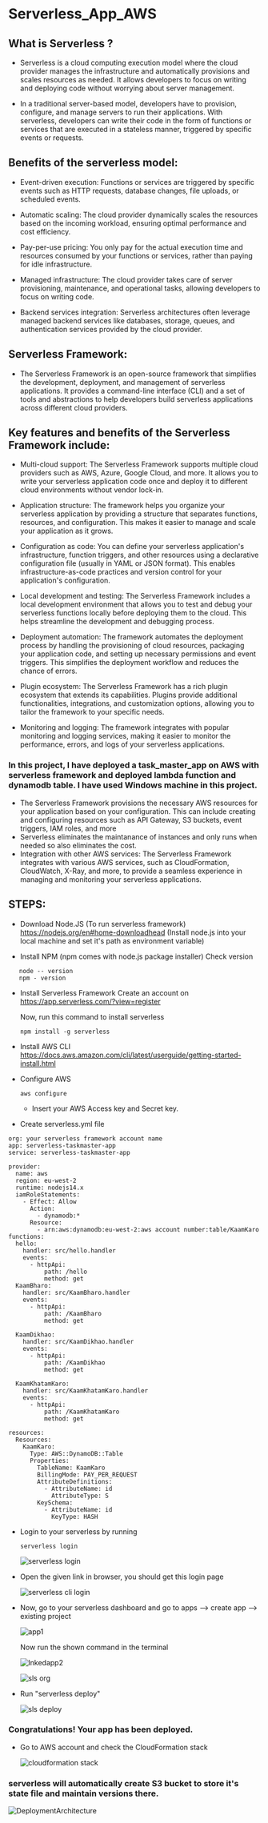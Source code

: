 # Serverless_App_AWS


## What is Serverless ?
- Serverless is a cloud computing execution model where the cloud provider manages the infrastructure and automatically provisions and scales resources as needed. It allows developers to focus on writing and deploying code without worrying about server management.

- In a traditional server-based model, developers have to provision, configure, and manage servers to run their applications. With serverless, developers can write their code in the form of functions or services that are executed in a stateless manner, triggered by specific events or requests.


## Benefits of the serverless model:
- Event-driven execution: Functions or services are triggered by specific events such as HTTP requests, database changes, file uploads, or scheduled events.

- Automatic scaling: The cloud provider dynamically scales the resources based on the incoming workload, ensuring optimal performance and cost efficiency.

- Pay-per-use pricing: You only pay for the actual execution time and resources consumed by your functions or services, rather than paying for idle infrastructure.

- Managed infrastructure: The cloud provider takes care of server provisioning, maintenance, and operational tasks, allowing developers to focus on writing code.

- Backend services integration: Serverless architectures often leverage managed backend services like databases, storage, queues, and authentication services provided by the cloud provider.



## Serverless Framework:
- The Serverless Framework is an open-source framework that simplifies the development, deployment, and management of serverless applications. It provides a command-line interface (CLI) and a set of tools and abstractions to help developers build serverless applications across different cloud providers.

## Key features and benefits of the Serverless Framework include:

- Multi-cloud support: The Serverless Framework supports multiple cloud providers such as AWS, Azure, Google Cloud, and more. It allows you to write your serverless application code once and deploy it to different cloud environments without vendor lock-in.

- Application structure: The framework helps you organize your serverless application by providing a structure that separates functions, resources, and configuration. This makes it easier to manage and scale your application as it grows.

- Configuration as code: You can define your serverless application's infrastructure, function triggers, and other resources using a declarative configuration file (usually in YAML or JSON format). This enables infrastructure-as-code practices and version control for your application's configuration.

- Local development and testing: The Serverless Framework includes a local development environment that allows you to test and debug your serverless functions locally before deploying them to the cloud. This helps streamline the development and debugging process.

- Deployment automation: The framework automates the deployment process by handling the provisioning of cloud resources, packaging your application code, and setting up necessary permissions and event triggers. This simplifies the deployment workflow and reduces the chance of errors.

- Plugin ecosystem: The Serverless Framework has a rich plugin ecosystem that extends its capabilities. Plugins provide additional functionalities, integrations, and customization options, allowing you to tailor the framework to your specific needs.

- Monitoring and logging: The framework integrates with popular monitoring and logging services, making it easier to monitor the performance, errors, and logs of your serverless applications.


### In this project, I have deployed a task_master_app on AWS with serverless framework and deployed lambda function and dynamodb table. I have used Windows machine in this project.

- The Serverless Framework provisions the necessary AWS resources for your application based on your configuration. This can include creating and configuring resources such as API Gateway, S3 buckets, event triggers, IAM roles, and more
- Serverless eliminates the maintanance of instances and only runs when needed so also eliminates the cost.
- Integration with other AWS services: The Serverless Framework integrates with various AWS services, such as CloudFormation, CloudWatch, X-Ray, and more, to provide a seamless experience in managing and monitoring your serverless applications.



## STEPS:

- Download Node.JS (To run serverless framework)
   https://nodejs.org/en#home-downloadhead  (Install node.js into your local machine and set it's path as environment variable)
  
- Install NPM (npm comes with node.js package installer)
  Check version
  
```
   node -- version
   npm - version
```
    
- Install Serverless Framework
  Create an account on
  https://app.serverless.com/?view=register

  Now, run this command to install serverless
  ```
  npm install -g serverless
  ```
  
- Install AWS CLI
  https://docs.aws.amazon.com/cli/latest/userguide/getting-started-install.html

  
- Configure AWS
  
  ```
  aws configure
  ```
  - Insert your AWS Access key and Secret key.
    
- Create serverless.yml file

```
org: your serverless framework account name
app: serverless-taskmaster-app
service: serverless-taskmaster-app

provider:
  name: aws
  region: eu-west-2
  runtime: nodejs14.x
  iamRoleStatements:
    - Effect: Allow
      Action:
        - dynamodb:*
      Resource:
        - arn:aws:dynamodb:eu-west-2:aws account number:table/KaamKaro
functions:
  hello:
    handler: src/hello.handler
    events:
      - httpApi:
          path: /hello
          method: get
  KaamBharo:
    handler: src/KaamBharo.handler
    events:
      - httpApi:
          path: /KaamBharo
          method: get

  KaamDikhao:
    handler: src/KaamDikhao.handler
    events:
      - httpApi:
          path: /KaamDikhao
          method: get

  KaamKhatamKaro:
    handler: src/KaamKhatamKaro.handler
    events:
      - httpApi:
          path: /KaamKhatamKaro
          method: get

resources:
  Resources:
    KaamKaro:
      Type: AWS::DynamoDB::Table
      Properties:
        TableName: KaamKaro
        BillingMode: PAY_PER_REQUEST
        AttributeDefinitions:
          - AttributeName: id
            AttributeType: S
        KeySchema:
          - AttributeName: id
            KeyType: HASH
```

- Login to your serverless by running
  
  ```
  serverless login
  ```


  ![serverless login](https://github.com/ArpitB95/Serverless_App_AWS/assets/110182832/9cb55a57-dc0f-4a9e-9514-b03112edc998)





- Open the given link in browser, you should get this login page




  ![serverless cli login](https://github.com/ArpitB95/Serverless_App_AWS/assets/110182832/1ae3818a-30f3-4f09-9829-058193fd396c)




- Now, go to your serverless dashboard and go to apps --> create app --> existing project



  ![app1](https://github.com/ArpitB95/Serverless_App_AWS/assets/110182832/f06b6c7a-2697-4012-826e-67fbf8fd29fe)






  Now run the shown command in the terminal






  ![Inkedapp2](https://github.com/ArpitB95/Serverless_App_AWS/assets/110182832/7d21adde-c43c-4bfd-966a-2fddeccd69c9)





  ![sls org](https://github.com/ArpitB95/Serverless_App_AWS/assets/110182832/96fccc09-24ae-44a3-bc2e-5085582b0543)




- Run "serverless deploy"




  ![sls deploy](https://github.com/ArpitB95/Serverless_App_AWS/assets/110182832/72440601-9b02-48ff-8626-164ad0176a8c)




 ### Congratulations! Your app has been deployed.

 - Go to AWS account and check the CloudFormation stack
   
   ![cloudformation stack](https://github.com/ArpitB95/Serverless_App_AWS/assets/110182832/683c1e65-805c-4c5f-bc60-feae50e2f7ae)


   
### serverless will automatically create S3 bucket to store it's state file and maintain versions there.

![DeploymentArchitecture](https://github.com/ArpitB95/Serverless_App_AWS/assets/110182832/a930a35e-be05-4a70-a2be-cf445b6f149a)

            


       

  
